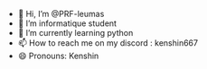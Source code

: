 - 👋 Hi, I’m @PRF-leumas
- 👀 I’m informatique student
- 🌱 I’m currently learning python
- 📫 How to reach me on my discord : kenshin667
- 😄 Pronouns: Kenshin

<!---
PRF-leumas/PRF-leumas is a ✨ special ✨ repository because its `README.md` (this file) appears on your GitHub profile.
You can click the Preview link to take a look at your changes.
--->
